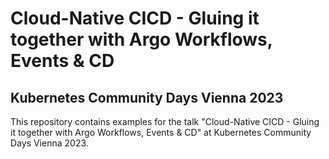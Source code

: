 # Cloud-Native CICD - Gluing it together with Argo Workflows, Events & CD 
## Kubernetes Community Days Vienna 2023

This repository contains examples for the talk "Cloud-Native CICD - Gluing it together with Argo Workflows, Events & CD" at Kubernetes Community Days Vienna 2023.



